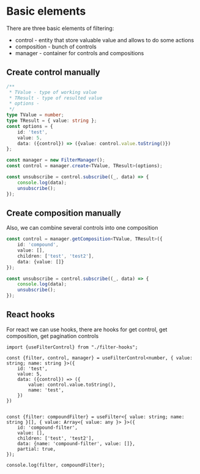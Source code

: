 # Basic elements

There are three basic elements of filtering:

- control - entity that store valuable value and allows to do some actions
- composition - bunch of controls
- manager - container for controls and compositions

## Create control manually

```ts
/**
 * TValue - type of working value
 * TResult - type of resulted value
 * options -
 */
type TValue = number;
type TResult = { value: string };
const options = {
    id: 'test',
    value: 5,
    data: ({control}) => ({value: control.value.toString()})
};

const manager = new FilterManager();
const control = manager.create<TValue, TResult>(options);

const unsubscribe = control.subscribe((_, data) => {
    console.log(data);
    unsubscribe();
});
```

## Create composition manually

Also, we can combine several controls into one composition

```ts
const control = manager.getComposition<TValue, TResult>({
    id: 'compound',
    value: [],
    children: ['test', 'test2'],
    data: {value: []}
});

const unsubscribe = control.subscribe((_, data) => {
    console.log(data);
    unsubscribe();
});
```

## React hooks

For react we can use hooks, there are hooks for get control, get composition, get pagination controls

```tsx
import {useFilterControl} from "./filter-hooks";

const {filter, control, manager} = useFilterControl<number, { value: string; name: string }>({
    id: 'test',
    value: 5,
    data: ({control}) => ({
        value: control.value.toString(),
        name: 'test',
    })
})


const {filter: compoundFilter} = useFilter<{ value: string; name: string }[], { value: Array<{ value: any }> }>({
    id: 'compound-filter',
    value: [],
    children: ['test', 'test2'],
    data: {name: 'compound-filter', value: []},
    partial: true,
});

console.log(filter, compoundFilter);
```
